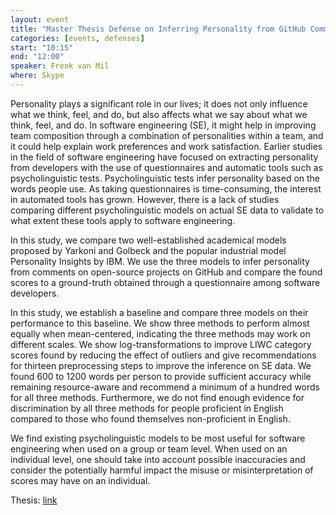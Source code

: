 ```yaml
---
layout: event
title: "Master Thesis Defense on Inferring Personality from GitHub Communication Data: Promises & Perils"
categories: [events, defenses]
start: "10:15"
end: "12:00"
speaker: Frenk van Mil
where: Skype
---
```


Personality plays a significant role in our lives; it does not only influence what we think, feel, and do, but also affects what we say about what we think, feel, and do. In software engineering (SE), it might help in improving team composition through a combination of personalities within a team, and it could help explain work preferences and work satisfaction. Earlier studies in the field of software engineering have focused on extracting personality from developers with the use of questionnaires and automatic tools such as psycholinguistic tests. Psycholinguistic tests infer personality based on the words people use. As taking questionnaires is time-consuming, the interest in automated tools has grown. However, there is a lack of studies comparing different psycholinguistic models on actual SE data to validate to what extent these tools apply to software engineering.

In this study, we compare two well-established academical models proposed by Yarkoni and Golbeck and the popular industrial model Personality Insights by IBM. We use the three models to infer personality from comments on open-source projects on GitHub and compare the found scores to a ground-truth obtained through a questionnaire among software developers.

In this study, we establish a baseline and compare three models on their performance to this baseline. We show three methods to perform almost equally when mean-centered, indicating the three methods may work on different scales. We show log-transformations to improve LIWC category scores found by reducing the effect of outliers and give recommendations for thirteen preprocessing steps to improve the inference on SE data. We found 600 to 1200 words per person to provide sufficient accuracy while remaining resource-aware and recommend a minimum of a hundred words for all three methods. Furthermore, we do not find enough evidence for discrimination by all three methods for people proficient in English compared to those who found themselves non-proficient in English.

We find existing psycholinguistic models to be most useful for software engineering when used on a group or team level. When used on an individual level, one should take into account possible inaccuracies and consider the potentially harmful impact the misuse or misinterpretation of scores may have on an individual.

Thesis: [link](https://se.ewi.tudelft.nl/events/2020/07/06/master-defense-frenk-van-mil/)
